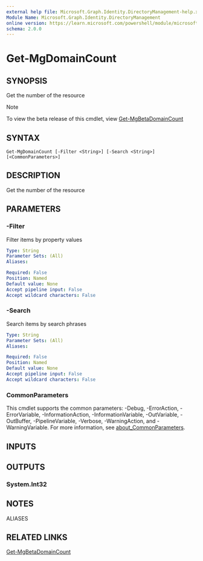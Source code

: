```yaml
---
external help file: Microsoft.Graph.Identity.DirectoryManagement-help.xml
Module Name: Microsoft.Graph.Identity.DirectoryManagement
online version: https://learn.microsoft.com/powershell/module/microsoft.graph.identity.directorymanagement/get-mgdomaincount
schema: 2.0.0
---
```


# Get-MgDomainCount

## SYNOPSIS
Get the number of the resource

> [!NOTE]
> To view the beta release of this cmdlet, view [Get-MgBetaDomainCount](/powershell/module/Microsoft.Graph.Beta.Identity.DirectoryManagement/Get-MgDomainCount?view=graph-powershell-beta)

## SYNTAX

```
Get-MgDomainCount [-Filter <String>] [-Search <String>] [<CommonParameters>]
```

## DESCRIPTION
Get the number of the resource

## PARAMETERS

### -Filter
Filter items by property values

```yaml
Type: String
Parameter Sets: (All)
Aliases:

Required: False
Position: Named
Default value: None
Accept pipeline input: False
Accept wildcard characters: False
```

### -Search
Search items by search phrases

```yaml
Type: String
Parameter Sets: (All)
Aliases:

Required: False
Position: Named
Default value: None
Accept pipeline input: False
Accept wildcard characters: False
```

### CommonParameters
This cmdlet supports the common parameters: -Debug, -ErrorAction, -ErrorVariable, -InformationAction, -InformationVariable, -OutVariable, -OutBuffer, -PipelineVariable, -Verbose, -WarningAction, and -WarningVariable. For more information, see [about_CommonParameters](http://go.microsoft.com/fwlink/?LinkID=113216).

## INPUTS

## OUTPUTS

### System.Int32
## NOTES

ALIASES

## RELATED LINKS
[Get-MgBetaDomainCount](/powershell/module/Microsoft.Graph.Beta.Identity.DirectoryManagement/Get-MgDomainCount?view=graph-powershell-beta)


